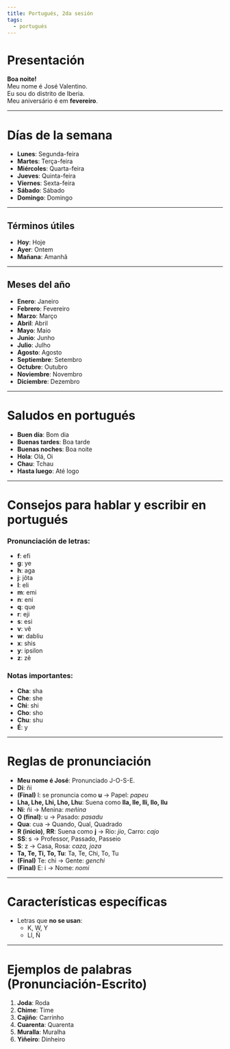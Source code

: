 ```yaml
---
title: Portugués, 2da sesión
tags:
  - portugués
---
```


# Presentación

**Boa noite!**  
Meu nome é José Valentino.  
Eu sou do distrito de Iberia.  
Meu aniversário é em **fevereiro**.

---

# Días de la semana

- **Lunes**: Segunda-feira
- **Martes**: Terça-feira
- **Miércoles**: Quarta-feira
- **Jueves**: Quinta-feira
- **Viernes**: Sexta-feira
- **Sábado**: Sábado
- **Domingo**: Domingo

---

## Términos útiles

- **Hoy**: Hoje
- **Ayer**: Ontem
- **Mañana**: Amanhã

---

## Meses del año

- **Enero**: Janeiro
- **Febrero**: Fevereiro
- **Marzo**: Março
- **Abril**: Abril
- **Mayo**: Maio
- **Junio**: Junho
- **Julio**: Julho
- **Agosto**: Agosto
- **Septiembre**: Setembro
- **Octubre**: Outubro
- **Noviembre**: Novembro
- **Diciembre**: Dezembro

---

# Saludos en portugués

- **Buen día**: Bom dia
- **Buenas tardes**: Boa tarde
- **Buenas noches**: Boa noite
- **Hola**: Olá, Oi
- **Chau**: Tchau
- **Hasta luego**: Até logo

---

# Consejos para hablar y escribir en portugués

### Pronunciación de letras:

- **f**: efi
- **g**: ye
- **h**: aga
- **j**: jôta
- **l**: eli
- **m**: emi
- **n**: eni
- **q**: que
- **r**: eji
- **s**: esi
- **v**: vê
- **w**: dabliu
- **x**: shis
- **y**: ipsilon
- **z**: zê

### Notas importantes:

- **Cha**: sha
- **Che**: she
- **Chi**: shi
- **Cho**: sho
- **Chu**: shu
- **É**: y

---

# Reglas de pronunciación

- **Meu nome é José**: Pronunciado J-O-S-E.
- **Di**: ñi
- **(Final)** l: se pronuncia como **u** -> Papel: _papeu_
- **Lha, Lhe, Lhi, Lho, Lhu**: Suena como **lla, lle, lli, llo, llu**
- **Ni**: ñi -> Menina: _meñina_
- **O (final)**: u -> Pasado: _pasadu_
- **Qua**: cua -> Quando, Qual, Quadrado
- **R (inicio)**, **RR**: Suena como **j** -> Rio: _jio_, Carro: _cajo_
- **SS**: s -> Professor, Passado, Passeio
- **S**: z -> Casa, Rosa: _caza, joza_
- **Ta, Te, Ti, To, Tu**: Ta, Te, Chi, To, Tu
- **(Final)** Te: chi -> Gente: _genchi_
- **(Final)** E: i -> Nome: _nomi_

---

# Características específicas

- Letras que **no se usan**:
  - K, W, Y
  - Ll, Ñ

---

# Ejemplos de palabras (Pronunciación-Escrito)

1. **Joda**: Roda
2. **Chime**: Time
3. **Cajiño**: Carrinho
4. **Cuarenta**: Quarenta
5. **Muralla**: Muralha
6. **Yiñeiro**: Dinheiro
